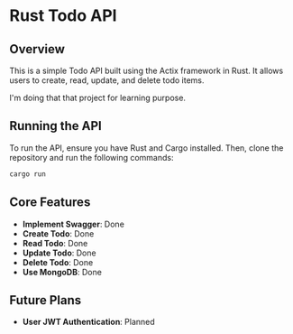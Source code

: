 # Rust Todo API

## Overview

This is a simple Todo API built using the Actix framework in Rust. It allows users to create, read, update, and delete todo items.

I'm doing that that project for learning purpose.

## Running the API

To run the API, ensure you have Rust and Cargo installed. Then, clone the repository and run the following commands:

```bash
cargo run
```

## Core Features

- **Implement Swagger**: Done
- **Create Todo**: Done
- **Read Todo**: Done
- **Update Todo**: Done
- **Delete Todo**: Done
- **Use MongoDB**: Done

## Future Plans
- **User JWT Authentication**: Planned
